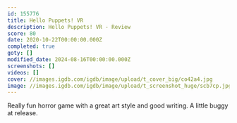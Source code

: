 ```yaml
---
id: 155776
title: Hello Puppets! VR
description: Hello Puppets! VR - Review
score: 80
date: 2020-10-22T00:00:00.000Z
completed: true
goty: []
modified_date: 2024-08-16T00:00:00.000Z
screenshots: []
videos: []
cover: //images.igdb.com/igdb/image/upload/t_cover_big/co42a4.jpg
image: //images.igdb.com/igdb/image/upload/t_screenshot_huge/scb7cp.jpg
---
```

Really fun horror game with a great art style and good writing. A little buggy at release.